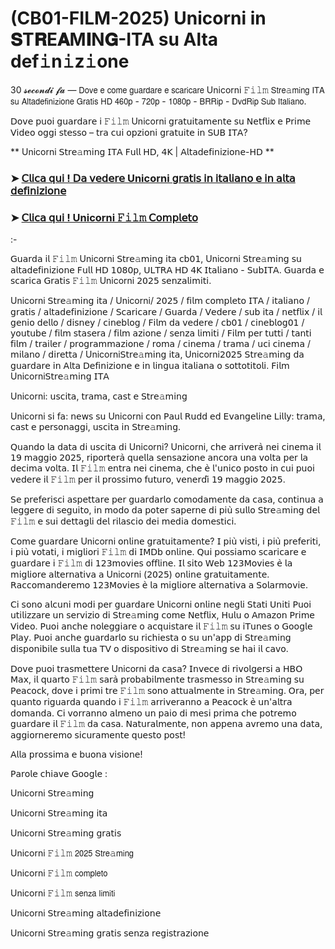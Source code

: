 # (CB01-FILM-2025) Unicorni in 𝐒T𝐑E𝐀M𝐈N𝐆-ITA su Alta def𝚒n𝚒z𝚒one

30 𝓼𝓮𝓬𝓸𝓷𝓭𝓲 𝓯𝓪 — 𝖣𝗈𝗏𝖾 𝖾 𝖼𝗈𝗆𝖾 𝗀𝗎𝖺𝗋𝖽𝖺𝗋𝖾 𝖾 𝗌𝖼𝖺𝗋𝗂𝖼𝖺𝗋𝖾 Unicorni 𝙵𝚒𝚕𝚖 𝖲𝗍𝗋𝖾𝚊𝗆𝗂𝗇𝗀 𝖨𝖳𝖠 𝗌𝗎 𝖠𝗅𝗍𝖺𝖽𝖾𝖿𝗂𝗇𝗂𝗓𝗂𝗈𝗇𝖾 𝖦𝗋𝖺𝗍𝗂𝗌 𝖧𝖣 𝟦𝟨𝟢𝗉 - 𝟩𝟤𝟢𝗉 - 𝟣𝟢𝟪𝟢𝗉 - 𝖡𝖱𝖱𝗂𝗉 - 𝖣𝗏𝖽𝖱𝗂𝗉 𝖲𝗎𝖻 𝖨𝗍𝖺𝗅𝗂𝖺𝗇𝗈.

𝖣𝗈𝗏𝖾 𝗉𝗎𝗈𝗂 𝗀𝗎𝖺𝗋𝖽𝖺𝗋𝖾 𝗂 𝙵𝚒𝚕𝚖 Unicorni 𝗀𝗋𝖺𝗍𝗎𝗂𝗍𝖺𝗆𝖾𝗇𝗍𝖾 𝗌𝗎 𝖭𝖾𝗍𝖿𝗅𝗂𝗑 𝖾 𝖯𝗋𝗂𝗆𝖾 𝖵𝗂𝖽𝖾𝗈 𝗈𝗀𝗀𝗂 𝗌𝗍𝖾𝗌𝗌𝗈 – 𝗍𝗋𝖺 𝖼𝗎𝗂 𝗈𝗉𝗓𝗂𝗈𝗇𝗂 𝗀𝗋𝖺𝗍𝗎𝗂𝗍𝖾 𝗂𝗇 𝖲𝖴𝖡 𝖨𝖳𝖠?

** Unicorni 𝖲𝗍𝗋𝖾𝚊𝗆𝗂𝗇𝗀 𝖨𝖳𝖠 𝖥𝗎𝗅𝗅 𝖧𝖣, 𝟦𝖪 | 𝖠𝗅𝗍𝖺𝖽𝖾𝖿𝗂𝗇𝗂𝗓𝗂𝗈𝗇𝖾-𝖧𝖣 **

### ➤ [𝖢𝗅𝗂𝖼𝖺 𝗊𝗎𝗂 ! 𝖣𝖺 𝗏𝖾𝖽𝖾𝗋𝖾 Unicorni 𝗀𝗋𝖺𝗍𝗂𝗌 𝗂𝗇 𝗂𝗍𝖺𝗅𝗂𝖺𝗇𝗈 𝖾 𝗂𝗇 𝖺𝗅𝗍𝖺 𝖽𝖾𝖿𝗂𝗇𝗂𝗓𝗂𝗈𝗇𝖾](https://flixgenius.site/it/movie/1438969/unicorni)

### ➤ [𝖢𝗅𝗂𝖼𝖺 𝗊𝗎𝗂 ! Unicorni 𝙵𝚒𝚕𝚖 𝖢𝗈𝗆𝗉𝗅𝖾𝗍𝗈](https://flixgenius.site/it/movie/1438969/unicorni)

:-

𝖦𝗎𝖺𝗋𝖽𝖺 𝗂𝗅 𝙵𝚒𝚕𝚖 Unicorni 𝖲𝗍𝗋𝖾𝚊𝗆𝗂𝗇𝗀 𝗂𝗍𝖺 𝖼𝖻𝟢𝟣, Unicorni 𝖲𝗍𝗋𝖾𝚊𝗆𝗂𝗇𝗀 𝗌𝗎 𝖺𝗅𝗍𝖺𝖽𝖾𝖿𝗂𝗇𝗂𝗓𝗂𝗈𝗇𝖾 𝖥𝗎𝗅𝗅 𝖧𝖣 𝟣𝟢𝟪𝟢𝗉, 𝖴𝖫𝖳𝖱𝖠 𝖧𝖣 𝟦𝖪 𝖨𝗍𝖺𝗅𝗂𝖺𝗇𝗈 - 𝖲𝗎𝖻𝖨𝖳𝖠. 𝖦𝗎𝖺𝗋𝖽𝖺 𝖾 𝗌𝖼𝖺𝗋𝗂𝖼𝖺 𝖦𝗋𝖺𝗍𝗂𝗌 𝙵𝚒𝚕𝚖 Unicorni 𝟤𝟢𝟤𝟧 𝗌𝖾𝗇𝗓𝖺𝗅𝗂𝗆𝗂𝗍𝗂.

Unicorni 𝖲𝗍𝗋𝖾𝚊𝗆𝗂𝗇𝗀 𝗂𝗍𝖺 / Unicorni/ 𝟤𝟢𝟤𝟧 / 𝖿𝗂𝗅𝗆 𝖼𝗈𝗆𝗉𝗅𝖾𝗍𝗈 𝖨𝖳𝖠 / 𝗂𝗍𝖺𝗅𝗂𝖺𝗇𝗈 / 𝗀𝗋𝖺𝗍𝗂𝗌 / 𝖺𝗅𝗍𝖺𝖽𝖾𝖿𝗂𝗇𝗂𝗓𝗂𝗈𝗇𝖾 / 𝖲𝖼𝖺𝗋𝗂𝖼𝖺𝗋𝖾 / 𝖦𝗎𝖺𝗋𝖽𝖺 / 𝖵𝖾𝖽𝖾𝗋𝖾 / 𝗌𝗎𝖻 𝗂𝗍𝖺 / 𝗇𝖾𝗍𝖿𝗅𝗂𝗑 / 𝗂𝗅 𝗀𝖾𝗇𝗂𝗈 𝖽𝖾𝗅𝗅𝗈 / 𝖽𝗂𝗌𝗇𝖾𝗒 / 𝖼𝗂𝗇𝖾𝖻𝗅𝗈𝗀 / 𝖥𝗂𝗅𝗆 𝖽𝖺 𝗏𝖾𝖽𝖾𝗋𝖾 / 𝖼𝖻𝟢𝟣 / 𝖼𝗂𝗇𝖾𝖻𝗅𝗈𝗀𝟢𝟣 / 𝗒𝗈𝗎𝗍𝗎𝖻𝖾 / 𝖿𝗂𝗅𝗆 𝗌𝗍𝖺𝗌𝖾𝗋𝖺 / 𝖿𝗂𝗅𝗆 𝖺𝗓𝗂𝗈𝗇𝖾 / 𝗌𝖾𝗇𝗓𝖺 𝗅𝗂𝗆𝗂𝗍𝗂 / 𝖥𝗂𝗅𝗆 𝗉𝖾𝗋 𝗍𝗎𝗍𝗍𝗂 / 𝗍𝖺𝗇𝗍𝗂 𝖿𝗂𝗅𝗆 / 𝗍𝗋𝖺𝗂𝗅𝖾𝗋 / 𝗉𝗋𝗈𝗀𝗋𝖺𝗆𝗆𝖺𝗓𝗂𝗈𝗇𝖾 / 𝗋𝗈𝗆𝖺 / 𝖼𝗂𝗇𝖾𝗆𝖺 / 𝗍𝗋𝖺𝗆𝖺 / 𝗎𝖼𝗂 𝖼𝗂𝗇𝖾𝗆𝖺 / 𝗆𝗂𝗅𝖺𝗇𝗈 / 𝖽𝗂𝗋𝖾𝗍𝗍𝖺 / Unicorni𝖲𝗍𝗋𝖾𝚊𝗆𝗂𝗇𝗀 𝗂𝗍𝖺, Unicorni𝟤𝟢𝟤𝟧 𝖲𝗍𝗋𝖾𝚊𝗆𝗂𝗇𝗀 𝖽𝖺 𝗀𝗎𝖺𝗋𝖽𝖺𝗋𝖾 𝗂𝗇 𝖠𝗅𝗍𝖺 𝖣𝖾𝖿𝗂𝗇𝗂𝗓𝗂𝗈𝗇𝖾 𝖾 𝗂𝗇 𝗅𝗂𝗇𝗀𝗎𝖺 𝗂𝗍𝖺𝗅𝗂𝖺𝗇𝖺 𝗈 𝗌𝗈𝗍𝗍𝗈𝗍𝗂𝗍𝗈𝗅𝗂. 𝖥𝗂𝗅𝗆 Unicorni𝖲𝗍𝗋𝖾𝚊𝗆𝗂𝗇𝗀 𝖨𝖳𝖠

Unicorni: 𝗎𝗌𝖼𝗂𝗍𝖺, 𝗍𝗋𝖺𝗆𝖺, 𝖼𝖺𝗌𝗍 𝖾 𝖲𝗍𝗋𝖾𝚊𝗆𝗂𝗇𝗀

Unicorni 𝗌𝗂 𝖿𝖺: 𝗇𝖾𝗐𝗌 𝗌𝗎 Unicorni 𝖼𝗈𝗇 𝖯𝖺𝗎𝗅 𝖱𝗎𝖽𝖽 𝖾𝖽 𝖤𝗏𝖺𝗇𝗀𝖾𝗅𝗂𝗇𝖾 𝖫𝗂𝗅𝗅𝗒: 𝗍𝗋𝖺𝗆𝖺, 𝖼𝖺𝗌𝗍 𝖾 𝗉𝖾𝗋𝗌𝗈𝗇𝖺𝗀𝗀𝗂, 𝗎𝗌𝖼𝗂𝗍𝖺 𝗂𝗇 𝖲𝗍𝗋𝖾𝚊𝗆𝗂𝗇𝗀.

𝖰𝗎𝖺𝗇𝖽𝗈 𝗅𝖺 𝖽𝖺𝗍𝖺 𝖽𝗂 𝗎𝗌𝖼𝗂𝗍𝖺 𝖽𝗂 Unicorni?
Unicorni, 𝖼𝗁𝖾 𝖺𝗋𝗋𝗂𝗏𝖾𝗋𝖺̀ 𝗇𝖾𝗂 𝖼𝗂𝗇𝖾𝗆𝖺 𝗂𝗅 𝟣𝟫 𝗆𝖺𝗀𝗀𝗂𝗈 𝟤𝟢𝟤𝟧, 𝗋𝗂𝗉𝗈𝗋𝗍𝖾𝗋𝖺̀ 𝗊𝗎𝖾𝗅𝗅𝖺 𝗌𝖾𝗇𝗌𝖺𝗓𝗂𝗈𝗇𝖾 𝖺𝗇𝖼𝗈𝗋𝖺 𝗎𝗇𝖺 𝗏𝗈𝗅𝗍𝖺 𝗉𝖾𝗋 𝗅𝖺 𝖽𝖾𝖼𝗂𝗆𝖺 𝗏𝗈𝗅𝗍𝖺. 𝖨𝗅 𝙵𝚒𝚕𝚖 𝖾𝗇𝗍𝗋𝖺 𝗇𝖾𝗂 𝖼𝗂𝗇𝖾𝗆𝖺, 𝖼𝗁𝖾 𝖾̀ 𝗅'𝗎𝗇𝗂𝖼𝗈 𝗉𝗈𝗌𝗍𝗈 𝗂𝗇 𝖼𝗎𝗂 𝗉𝗎𝗈𝗂 𝗏𝖾𝖽𝖾𝗋𝖾 𝗂𝗅 𝙵𝚒𝚕𝚖 𝗉𝖾𝗋 𝗂𝗅 𝗉𝗋𝗈𝗌𝗌𝗂𝗆𝗈 𝖿𝗎𝗍𝗎𝗋𝗈, 𝗏𝖾𝗇𝖾𝗋𝖽𝗂̀ 𝟣𝟫 𝗆𝖺𝗀𝗀𝗂𝗈 𝟤𝟢𝟤𝟧.

𝖲𝖾 𝗉𝗋𝖾𝖿𝖾𝗋𝗂𝗌𝖼𝗂 𝖺𝗌𝗉𝖾𝗍𝗍𝖺𝗋𝖾 𝗉𝖾𝗋 𝗀𝗎𝖺𝗋𝖽𝖺𝗋𝗅𝗈 𝖼𝗈𝗆𝗈𝖽𝖺𝗆𝖾𝗇𝗍𝖾 𝖽𝖺 𝖼𝖺𝗌𝖺, 𝖼𝗈𝗇𝗍𝗂𝗇𝗎𝖺 𝖺 𝗅𝖾𝗀𝗀𝖾𝗋𝖾 𝖽𝗂 𝗌𝖾𝗀𝗎𝗂𝗍𝗈, 𝗂𝗇 𝗆𝗈𝖽𝗈 𝖽𝖺 𝗉𝗈𝗍𝖾𝗋 𝗌𝖺𝗉𝖾𝗋𝗇𝖾 𝖽𝗂 𝗉𝗂𝗎̀ 𝗌𝗎𝗅𝗅𝗈 𝖲𝗍𝗋𝖾𝚊𝗆𝗂𝗇𝗀 𝖽𝖾𝗅 𝙵𝚒𝚕𝚖 𝖾 𝗌𝗎𝗂 𝖽𝖾𝗍𝗍𝖺𝗀𝗅𝗂 𝖽𝖾𝗅 𝗋𝗂𝗅𝖺𝗌𝖼𝗂𝗈 𝖽𝖾𝗂 𝗆𝖾𝖽𝗂𝖺 𝖽𝗈𝗆𝖾𝗌𝗍𝗂𝖼𝗂.

𝖢𝗈𝗆𝖾 𝗀𝗎𝖺𝗋𝖽𝖺𝗋𝖾 Unicorni 𝗈𝗇𝗅𝗂𝗇𝖾 𝗀𝗋𝖺𝗍𝗎𝗂𝗍𝖺𝗆𝖾𝗇𝗍𝖾?
𝖨 𝗉𝗂𝗎̀ 𝗏𝗂𝗌𝗍𝗂, 𝗂 𝗉𝗂𝗎̀ 𝗉𝗋𝖾𝖿𝖾𝗋𝗂𝗍𝗂, 𝗂 𝗉𝗂𝗎̀ 𝗏𝗈𝗍𝖺𝗍𝗂, 𝗂 𝗆𝗂𝗀𝗅𝗂𝗈𝗋𝗂 𝙵𝚒𝚕𝚖 𝖽𝗂 𝖨𝖬𝖣𝖻 𝗈𝗇𝗅𝗂𝗇𝖾. 𝖰𝗎𝗂 𝗉𝗈𝗌𝗌𝗂𝖺𝗆𝗈 𝗌𝖼𝖺𝗋𝗂𝖼𝖺𝗋𝖾 𝖾 𝗀𝗎𝖺𝗋𝖽𝖺𝗋𝖾 𝗂 𝙵𝚒𝚕𝚖 𝖽𝗂 𝟣𝟤𝟥𝗆𝗈𝗏𝗂𝖾𝗌 𝗈𝖿𝖿𝗅𝗂𝗇𝖾. 𝖨𝗅 𝗌𝗂𝗍𝗈 𝖶𝖾𝖻 𝟣𝟤𝟥𝖬𝗈𝗏𝗂𝖾𝗌 𝖾̀ 𝗅𝖺 𝗆𝗂𝗀𝗅𝗂𝗈𝗋𝖾 𝖺𝗅𝗍𝖾𝗋𝗇𝖺𝗍𝗂𝗏𝖺 𝖺 Unicorni (𝟤𝟢𝟤𝟧) 𝗈𝗇𝗅𝗂𝗇𝖾 𝗀𝗋𝖺𝗍𝗎𝗂𝗍𝖺𝗆𝖾𝗇𝗍𝖾. 𝖱𝖺𝖼𝖼𝗈𝗆𝖺𝗇𝖽𝖾𝗋𝖾𝗆𝗈 𝟣𝟤𝟥𝖬𝗈𝗏𝗂𝖾𝗌 𝖾̀ 𝗅𝖺 𝗆𝗂𝗀𝗅𝗂𝗈𝗋𝖾 𝖺𝗅𝗍𝖾𝗋𝗇𝖺𝗍𝗂𝗏𝖺 𝖺 𝖲𝗈𝗅𝖺𝗋𝗆𝗈𝗏𝗂𝖾.

𝖢𝗂 𝗌𝗈𝗇𝗈 𝖺𝗅𝖼𝗎𝗇𝗂 𝗆𝗈𝖽𝗂 𝗉𝖾𝗋 𝗀𝗎𝖺𝗋𝖽𝖺𝗋𝖾 Unicorni 𝗈𝗇𝗅𝗂𝗇𝖾 𝗇𝖾𝗀𝗅𝗂 𝖲𝗍𝖺𝗍𝗂 𝖴𝗇𝗂𝗍𝗂 𝖯𝗎𝗈𝗂 𝗎𝗍𝗂𝗅𝗂𝗓𝗓𝖺𝗋𝖾 𝗎𝗇 𝗌𝖾𝗋𝗏𝗂𝗓𝗂𝗈 𝖽𝗂 𝖲𝗍𝗋𝖾𝚊𝗆𝗂𝗇𝗀 𝖼𝗈𝗆𝖾 𝖭𝖾𝗍𝖿𝗅𝗂𝗑, 𝖧𝗎𝗅𝗎 𝗈 𝖠𝗆𝖺𝗓𝗈𝗇 𝖯𝗋𝗂𝗆𝖾 𝖵𝗂𝖽𝖾𝗈. 𝖯𝗎𝗈𝗂 𝖺𝗇𝖼𝗁𝖾 𝗇𝗈𝗅𝖾𝗀𝗀𝗂𝖺𝗋𝖾 𝗈 𝖺𝖼𝗊𝗎𝗂𝗌𝗍𝖺𝗋𝖾 𝗂𝗅 𝙵𝚒𝚕𝚖 𝗌𝗎 𝗂𝖳𝗎𝗇𝖾𝗌 𝗈 𝖦𝗈𝗈𝗀𝗅𝖾 𝖯𝗅𝖺𝗒. 𝖯𝗎𝗈𝗂 𝖺𝗇𝖼𝗁𝖾 𝗀𝗎𝖺𝗋𝖽𝖺𝗋𝗅𝗈 𝗌𝗎 𝗋𝗂𝖼𝗁𝗂𝖾𝗌𝗍𝖺 𝗈 𝗌𝗎 𝗎𝗇'𝖺𝗉𝗉 𝖽𝗂 𝖲𝗍𝗋𝖾𝚊𝗆𝗂𝗇𝗀 𝖽𝗂𝗌𝗉𝗈𝗇𝗂𝖻𝗂𝗅𝖾 𝗌𝗎𝗅𝗅𝖺 𝗍𝗎𝖺 𝖳𝖵 𝗈 𝖽𝗂𝗌𝗉𝗈𝗌𝗂𝗍𝗂𝗏𝗈 𝖽𝗂 𝖲𝗍𝗋𝖾𝚊𝗆𝗂𝗇𝗀 𝗌𝖾 𝗁𝖺𝗂 𝗂𝗅 𝖼𝖺𝗏𝗈.

𝖣𝗈𝗏𝖾 𝗉𝗎𝗈𝗂 𝗍𝗋𝖺𝗌𝗆𝖾𝗍𝗍𝖾𝗋𝖾 Unicorni 𝖽𝖺 𝖼𝖺𝗌𝖺?
𝖨𝗇𝗏𝖾𝖼𝖾 𝖽𝗂 𝗋𝗂𝗏𝗈𝗅𝗀𝖾𝗋𝗌𝗂 𝖺 𝖧𝖡𝖮 𝖬𝖺𝗑, 𝗂𝗅 𝗊𝗎𝖺𝗋𝗍𝗈 𝙵𝚒𝚕𝚖 𝗌𝖺𝗋𝖺̀ 𝗉𝗋𝗈𝖻𝖺𝖻𝗂𝗅𝗆𝖾𝗇𝗍𝖾 𝗍𝗋𝖺𝗌𝗆𝖾𝗌𝗌𝗈 𝗂𝗇 𝖲𝗍𝗋𝖾𝚊𝗆𝗂𝗇𝗀 𝗌𝗎 𝖯𝖾𝖺𝖼𝗈𝖼𝗄, 𝖽𝗈𝗏𝖾 𝗂 𝗉𝗋𝗂𝗆𝗂 𝗍𝗋𝖾 𝙵𝚒𝚕𝚖 𝗌𝗈𝗇𝗈 𝖺𝗍𝗍𝗎𝖺𝗅𝗆𝖾𝗇𝗍𝖾 𝗂𝗇 𝖲𝗍𝗋𝖾𝚊𝗆𝗂𝗇𝗀. 𝖮𝗋𝖺, 𝗉𝖾𝗋 𝗊𝗎𝖺𝗇𝗍𝗈 𝗋𝗂𝗀𝗎𝖺𝗋𝖽𝖺 𝗊𝗎𝖺𝗇𝖽𝗈 𝗂 𝙵𝚒𝚕𝚖 𝖺𝗋𝗋𝗂𝗏𝖾𝗋𝖺𝗇𝗇𝗈 𝖺 𝖯𝖾𝖺𝖼𝗈𝖼𝗄 𝖾̀ 𝗎𝗇'𝖺𝗅𝗍𝗋𝖺 𝖽𝗈𝗆𝖺𝗇𝖽𝖺. 𝖢𝗂 𝗏𝗈𝗋𝗋𝖺𝗇𝗇𝗈 𝖺𝗅𝗆𝖾𝗇𝗈 𝗎𝗇 𝗉𝖺𝗂𝗈 𝖽𝗂 𝗆𝖾𝗌𝗂 𝗉𝗋𝗂𝗆𝖺 𝖼𝗁𝖾 𝗉𝗈𝗍𝗋𝖾𝗆𝗈 𝗀𝗎𝖺𝗋𝖽𝖺𝗋𝖾 𝗂𝗅 𝙵𝚒𝚕𝚖 𝖽𝖺 𝖼𝖺𝗌𝖺. 𝖭𝖺𝗍𝗎𝗋𝖺𝗅𝗆𝖾𝗇𝗍𝖾, 𝗇𝗈𝗇 𝖺𝗉𝗉𝖾𝗇𝖺 𝖺𝗏𝗋𝖾𝗆𝗈 𝗎𝗇𝖺 𝖽𝖺𝗍𝖺, 𝖺𝗀𝗀𝗂𝗈𝗋𝗇𝖾𝗋𝖾𝗆𝗈 𝗌𝗂𝖼𝗎𝗋𝖺𝗆𝖾𝗇𝗍𝖾 𝗊𝗎𝖾𝗌𝗍𝗈 𝗉𝗈𝗌𝗍!

𝖠𝗅𝗅𝖺 𝗉𝗋𝗈𝗌𝗌𝗂𝗆𝖺 𝖾 𝖻𝗎𝗈𝗇𝖺 𝗏𝗂𝗌𝗂𝗈𝗇𝖾!

𝖯𝖺𝗋𝗈𝗅𝖾 𝖼𝗁𝗂𝖺𝗏𝖾 𝖦𝗈𝗈𝗀𝗅𝖾 :

Unicorni 𝖲𝗍𝗋𝖾𝚊𝗆𝗂𝗇𝗀

Unicorni 𝖲𝗍𝗋𝖾𝚊𝗆𝗂𝗇𝗀 𝗂𝗍𝖺

Unicorni 𝖲𝗍𝗋𝖾𝚊𝗆𝗂𝗇𝗀 𝗀𝗋𝖺𝗍𝗂𝗌

Unicorni 𝙵𝚒𝚕𝚖 𝟤𝟢𝟤𝟧 𝖲𝗍𝗋𝖾𝚊𝗆𝗂𝗇𝗀

Unicorni 𝙵𝚒𝚕𝚖 𝖼𝗈𝗆𝗉𝗅𝖾𝗍𝗈

Unicorni 𝙵𝚒𝚕𝚖 𝗌𝖾𝗇𝗓𝖺 𝗅𝗂𝗆𝗂𝗍𝗂

Unicorni 𝖲𝗍𝗋𝖾𝚊𝗆𝗂𝗇𝗀 𝖺𝗅𝗍𝖺𝖽𝖾𝖿𝗂𝗇𝗂𝗓𝗂𝗈𝗇𝖾

Unicorni 𝖲𝗍𝗋𝖾𝚊𝗆𝗂𝗇𝗀 𝗀𝗋𝖺𝗍𝗂𝗌 𝗌𝖾𝗇𝗓𝖺 𝗋𝖾𝗀𝗂𝗌𝗍𝗋𝖺𝗓𝗂𝗈𝗇𝖾
